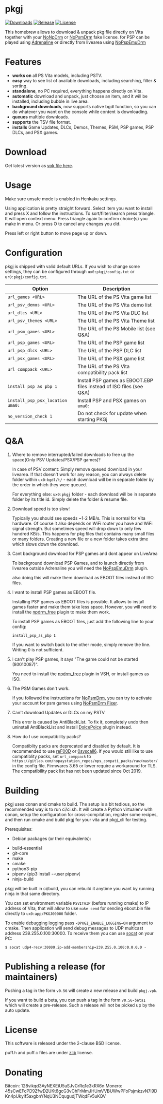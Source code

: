 # pkgj

[![Downloads][img_downloads]][pkgj_downloads] [![Release][img_latest]][pkgj_latest] [![License][img_license]][pkgj_license]

This homebrew allows to download & unpack pkg file directly on Vita together with your [NoNpDrm][] or [NoPsmDrm][] fake license.
for PSP can be played using [Adrenaline][] or directly from livearea using [NoPspEmuDrm][] 
# Features

* **works on** all PS Vita models, including PSTV.
* **easy** way to see list of available downloads, including searching, filter & sorting.
* **standalone**, no PC required, everything happens directly on Vita.
* **automatic** download and unpack, just choose an item, and it will be installed, including bubble in live area.
* **background downloads**, now supports native bgdl function, so you can do whatever you want on the console while content is downloading.
* **queues** multiple downloads.
* **supports** the TSV file format.
* **installs** Game Updates, DLCs, Demos, Themes, PSM, PSP games, PSP DLCs, and PSX games.

# Download

Get latest version as [vpk file here][pkgj_latest].

# Usage

Make sure unsafe mode is enabled in Henkaku settings.

Using application is pretty straight forward. Select item you want to install and press X and follow the instructions. To sort/filter/search press triangle.
It will open context menu. Press triangle again to confirm choice(s) you make in menu. Or press O to cancel any changes you did.

Press left or right button to move page up or down.

# Configuration

pkgj is shipped with valid default URLs. If you wish to change some settings, they can be configured through `ux0:pkgj/config.txt` or `ur0:pkgj/config.txt`.

| Option | Description |
| --- | --- |
| `url_games <URL>` | The URL of the PS Vita game list |
| `url_psv_demos <URL>` | The URL of the PS Vita demo list |
| `url_dlcs <URL>` | The URL of the PS Vita DLC list |
| `url_psv_themes <URL>` | The URL of the PS Vita Theme list |
| `url_psm_games <URL>` | The URL of the PS Mobile list (see Q&A) |
| `url_psp_games <URL>` | The URL of the PSP game list |
| `url_psp_dlcs <URL>` | The URL of the PSP DLC list |
| `url_psx_games <URL>` | The URL of the PSX game list |
| `url_comppack <URL>` | The URL of the PS Vita compatibility pack list |
| `install_psp_as_pbp 1` | Install PSP games as EBOOT.EBP files instead of ISO files (see Q&A) |
| `install_psp_psx_location uma0:` | Install PSP and PSX games on `uma0:` |
| `no_version_check 1` | Do not check for update when starting PKGj |

# Q&A

1. Where to remove interrupted/failed downloads to free up the space(Only PSV Updates/PSX/PSP games)?

    In case of PSV content: Simply remove queued download in your livearea. If that doesn't work for any reason, you can always delete folder within `ux0:bgdl/t/` - each download will be in separate folder by the order in which they were queued.

    For everything else: `ux0:pkgj` folder - each download will be in separate folder by its title id. Simply delete the folder & resume file.

2. Download speed is too slow!

    Typically you should see speeds ~1-2 MB/s. This is normal for Vita hardware. Of course it also depends on WiFi router you have and WiFi signal strength. But sometimes speed will drop down to only few hundred KB/s. This happens for pkg files that contains many small files or many folders. Creating a new file or a new folder takes extra time which slows down the download.
3. Cant background download for PSP games and dont appear on LiveArea
    
    To background download PSP Games, and to launch directly from livearea outside Adrenaline
    you will need the [NoPspEmuDrm][] plugin.
    
    also doing this will make them download as EBOOT files instead of ISO files.
4. I want to install PSP games as EBOOT file.

    Installing PSP games as EBOOT files is possible. It allows to install games faster and make them take less space. However, you will need to install the [npdrm_free][] plugin to make them work.

    To install PSP games as EBOOT files, just add the following line to your config:
    ```
    install_psp_as_pbp 1
    ```

    If you want to switch back to the other mode, simply remove the line. Writing 0 is not sufficient.

5. I can't play PSP games, it says "The game could not be started (80010087)".

    You need to install the [npdrm_free][] plugin in VSH, or install games as ISO.

6. The PSM Games don't work.

    If you followed the instructions for [NoPsmDrm][], you can try to activate your account for psm games using [NoPsmDrm Fixer](https://github.com/Yoti/psv_npdrmfix).

7. Can't download Updates or DLCs on my PSTV

    This error is caused by AntiBlackList. To fix it, completely undo then uninstall AntiBlackList and install [DolcePolce](https://forum.devchroma.nl/index.php/topic,58.0.html) plugin instead.

8. How do I use compatibility packs?

    Compatiblity packs are deprecated and disabled by default. It is recommended to use [reF00D](https://github.com/dots-tb/reF00D) or [0syscall6](https://github.com/SKGleba/0syscall6). If you would still like to use compatiblity packs, set `url_comppack` to `https://gitlab.com/nopaystation_repos/nps_compati_packs/raw/master/` in the config file. Firmwares 3.65 or lower require a workaround for TLS. The compatibility pack list has not been updated since Oct 2019.

# Building

pkgj uses conan and cmake to build. The setup is a bit tedious, so the
recommended way is to run ci/ci.sh. It will create a Python virtualenv with
conan, setup the configuration for cross-compilation, register some recipes,
and then run cmake and build pkgj for your vita and pkgj_cli for testing.

Prerequisites:

*  Debian packages (or their equivalents):

  - build-essential
  - git-core
  - make
  - cmake
  - python3-pip
  - pipenv (pip3 install --user pipenv)
  - ninja-build

pkgj will be built in ci/build, you can rebuild it anytime you want by running
ninja in that same directory.

You can set environment variable `PSVITAIP` (before running cmake) to IP address of
Vita, that will allow to use `make send` for sending eboot.bin file directly to `ux0:app/PKGJ00000` folder.

To enable debugging logging pass `-DPKGI_ENABLE_LOGGING=ON` argument to cmake. Then application will send debug messages to
UDP multicast address 239.255.0.100:30000. To receive them you can use [socat][] on your PC:

    $ socat udp4-recv:30000,ip-add-membership=239.255.0.100:0.0.0.0 -

# Publishing a release (for maintainers)

Pushing a tag in the form `v0.56` will create a new release and build
`pkgj.vpk`.

If you want to build a beta, you can push a tag in the form `v0.56-beta1` which
will create a pre-release. Such a release will not be picked up by the auto
update.

# License

This software is released under the 2-clause BSD license.

puff.h and puff.c files are under [zlib][] license.

[NoNpDrm]: https://github.com/TheOfficialFloW/NoNpDrm/releases
[npdrm_free]: https://github.com/kyleatlast/npdrm_free/releases
[NoPsmDrm]: https://github.com/frangarcj/NoPsmDrm/
[NoPspEmuDrm]: https://github.com/LiEnby/NoPspEmuDrm
[Adrenaline]: https://github.com/TheOfficialFloW/Adrenaline
[zrif_online_converter]: https://rawgit.com/mmozeiko/pkg2zip/online/zrif.html
[pkg_dec]: https://github.com/weaknespase/PkgDecrypt
[pkg_releases]: https://github.com/blastrock/pkgj/releases
[vitasdk]: https://vitasdk.org/
[libvita2d]: https://github.com/xerpi/libvita2d
[PSDLE]: https://repod.github.io/psdle/
[socat]: http://www.dest-unreach.org/socat/
[zlib]: https://www.zlib.net/zlib_license.html
[pkgj_downloads]: https://github.com/blastrock/pkgj/releases
[pkgj_latest]: https://github.com/blastrock/pkgj/releases/latest
[pkgj_license]: https://github.com/blastrock/pkgj/blob/master/LICENSE
[img_downloads]: https://img.shields.io/github/downloads/blastrock/pkgj/total.svg?maxAge=3600
[img_latest]: https://img.shields.io/github/release/blastrock/pkgj.svg?maxAge=3600
[img_license]: https://img.shields.io/github/license/blastrock/pkgj.svg?maxAge=2592000

# Donating

Bitcoin: 128vikqd3AyNEXEiU5uSJvCrRq1e3kRX6n
Monero: 45sCwEFcPD9ZfwD2UKt6gcG3vChFrMmJHUmVVBUWwPFoPsjmkzvN7i9DKn4pUkyif5axgbnYNqU3NCqugudjTWqdFv5uKQV
